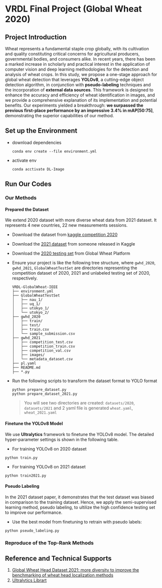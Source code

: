 # VRDL Final Project (Global Wheat 2020)


## Project Introduction

Wheat represents a fundamental staple crop globally, with its cultivation and quality constituting critical concerns for agricultural producers, governmental bodies, and consumers alike. In recent years, there has been a marked increase in scholarly and practical interest in the application of computer vision and deep learning methodologies for the detection and analysis of wheat crops. In this study, we propose a one-stage approach for global wheat detection that leverages **YOLOv8**, a cutting-edge object detection algorithm, in conjunction with **pseudo-labeling** techniques and the incorporation of **external data sources**. This framework is designed to enhance the accuracy and efficiency of wheat identification in images, and we provide a comprehensive explanation of its implementation and potential benefits. Our experiments yielded a breakthrough: **we surpassed the previous first-place performance by an impressive 3.4% in mAP[50:75]**, demonstrating the superior capabilities of our method. 

## Set up the Environment

- download dependencies
    ```
    conda env create --file environment.yml
    ```
- activate env
    ```
    conda acctivate DL-Image
    ```

## Run Our Codes

### Our Methods

#### Prepared the Dataset

We extend 2020 dataset with more diverse wheat data from 2021 dataset. It represents 4 new countries, 22 new measurements sessions.

-  Download the dataset from [kaggle competition 2020](https://www.kaggle.com/competitions/global-wheat-detection/data)

- Download the [2021 dataset](https://www.kaggle.com/datasets/bendvd/global-wheat-challenge-2021) from someone released in Kaggle

- Download the [2020 testing set](https://www.global-wheat.com/gwhd.html) from Global Wheat Platform

- Ensure your project is like the following tree structure, where `gwhd_2020`, `gwhd_2021`, `GlobalWheatTestSet` are directories representing the competition dataset of 2020, 2021 and unlabeled testing set of 2020, respectively.
    ```
    VRDL-GlobalWheat-IEEE
    ├── environment.yml
    ├── GlobalWheatTestSet
    │   ├── nau_1/
    │   ├── uq_1/
    │   ├── utokyo_1/
    │   └── utokyo_2/
    ├── gwhd_2020
    │   ├── train/
    │   ├── test/
    │   ├── train.csv
    │   └── sample_submission.csv
    ├── gwhd_2021
    │   ├── competition_test.csv
    │   ├── competition_train.csv
    │   ├── competition_val.csv
    │   ├── images/
    │   └── metadata_dataset.csv
    ├── pl.yaml
    ├── README.md
    ├── *.py
    ```

- Run the following scripts to transform the dataset format to YOLO format
    ```
    python prepare_dataset.py   
    python prepare_dataset_2021.py
    ```
    > You will see two directories are created: `datasets/2020`, `datasets/2021` and 2 yaml file is generated `wheat.yaml`, `wheat_2021.yaml`

#### Finetune the YOLOv8 Model
We use **Ultralytics** framework to finetune the YOLOv8 model. The detailed hyper-parameter settings is shown in the following table.

- For training YOLOv8 on 2020 dataset
```
python train.py
```
- For training YOLOv8 on 2021 dataset
```
python train2021.py
```

#### Pseudo Labeling
In the 2021 dataset paper, it demonstrates that the test dataset was biased in comparison to the training dataset. Hence, we apply the semi-supervised learning method, pseudo labeling, to ultilize the high confidence testing set to improve our performance.

- Use the best model from finetuning to retrain with pseudo labels:
```
python pseudo_labeling.py
```

### Reproduce of the Top-Rank Methods


## Reference and Technical Supports
1. [Global Wheat Head Dataset 2021: more diversity to improve the benchmarking of wheat head localization methods](https://arxiv.org/abs/2105.07660)
2. [Ultralytics Librart](https://github.com/ultralytics/ultralytics)